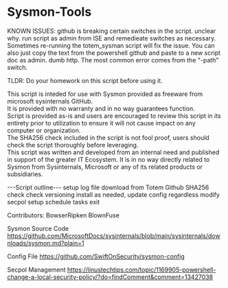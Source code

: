 # Sysmon-Tools
KNOWN ISSUES:
github is breaking certain switches in the script.  unclear why.  run script as admin from ISE and remedieate switches as necessary.  Sometimes re-running the totem_sysman script will fix the issue.  You can also just copy the text from the powershell github and paste to a new script doc as admin.  dumb http.  The most common error comes from the "-path" switch.  


TLDR:
Do your homework on this script before using it.

This script is inteded for use with Sysmon provided as freeware from microsoft sysinternals GitHub.  
It is provided with no warranty and in no way guarantees function.  
Script is provided as-is and users are encouraged to review this script in its entirety prior to utilization to ensure it will not cause impact on any computer or organization.  
The SHA256 check included in the script is not fool proof, users should check the script thoroughly before leveraging.  
This script was written and developed from an internal need and published in support of the greater IT Ecosystem.  It is in no way directly related to Sysmon from Sysinternals, 
Microsoft or any of its related products or subsidiaries.


---Script outline---
setup log file
download from Totem Github
SHA256 check
check versioning install as needed, update config regardless
modify secpol
setup schedule tasks
exit

Contributors:
BowserRipken
BlownFuse



Sysmon Source Code
https://github.com/MicrosoftDocs/sysinternals/blob/main/sysinternals/downloads/sysmon.md?plain=1

Config File 
https://github.com/SwiftOnSecurity/sysmon-config

Secpol Management
https://linustechtips.com/topic/1169905-powershell-change-a-local-security-policy/?do=findComment&comment=13427038

